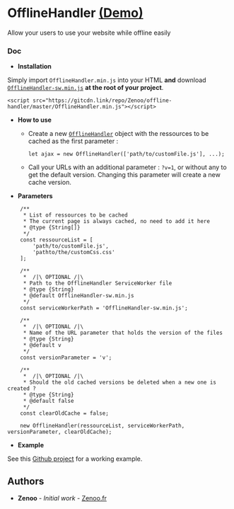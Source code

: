# OfflineHandler [(Demo)](https://zenoo.github.io/offline-app-example/)

Allow your users to use your website while offline easily

### Doc

* **Installation**

Simply import `OfflineHandler.min.js` into your HTML **and** download <a href="https://raw.githubusercontent.com/Zenoo/offline-handler/master/OfflineHandler-sw.min.js" target="_blank">`OfflineHandler-sw.min.js`</a> **at the root of your project**.
```
<script src="https://gitcdn.link/repo/Zenoo/offline-handler/master/OfflineHandler.min.js"></script>	
```
* **How to use**

  * Create a new [`OfflineHandler`](https://zenoo.github.io/offline-handler/OfflineHandler.html) object with the ressources to be cached as the first parameter :
    ```
    let ajax = new OfflineHandler(['path/to/customFile.js'], ...);
    ```  
    
  * Call your URLs with an additional parameter : `?v=1`, or without any to get the default version.
    Changing this parameter will create a new cache version.

* **Parameters**

```
	/**
	 * List of ressources to be cached
	 * The current page is always cached, no need to add it here
	 * @type {String[]}
	 */
	const ressourceList = [
		'path/to/customFile.js',
		'pathto/the/customCss.css'
	];

	/**
	 *  /|\ OPTIONAL /|\
	 * Path to the OfflineHandler ServiceWorker file
	 * @type {String}
	 * @default OfflineHandler-sw.min.js
	 */
	const serviceWorkerPath = 'OfflineHandler-sw.min.js';

	/**
	 *  /|\ OPTIONAL /|\
	 * Name of the URL parameter that holds the version of the files
	 * @type {String}
	 * @default v
	 */
	const versionParameter = 'v';

	/**
	 *  /|\ OPTIONAL /|\
	 * Should the old cached versions be deleted when a new one is created ?
	 * @type {String}
	 * @default false
	 */
	const clearOldCache = false;

	new OfflineHandler(ressourceList, serviceWorkerPath, versionParameter, clearOldCache);
```

* **Example**

See this [Github project](https://github.com/Zenoo/offline-app-example) for a working example.

## Authors

* **Zenoo** - *Initial work* - [Zenoo.fr](https://zenoo.fr)